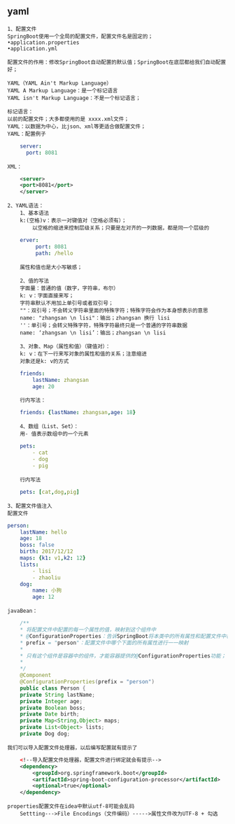 ## yaml
    1、配置文件
    SpringBoot使用一个全局的配置文件，配置文件名是固定的；
    •application.properties
    •application.yml
   
    配置文件的作用：修改SpringBoot自动配置的默认值；SpringBoot在底层都给我们自动配置好；
    
    YAML（YAML Ain't Markup Language）
    YAML A Markup Language：是一个标记语言
    YAML isn't Markup Language：不是一个标记语言；
    
    标记语言：
    以前的配置文件；大多都使用的是 xxxx.xml文件；
    YAML：以数据为中心，比json、xml等更适合做配置文件；
    YAML：配置例子
```yaml
    server:
      port: 8081
```
    XML：
```xml
    <server>
    <port>8081</port>
    </server>
```

    2、YAML语法：
        1、基本语法
        k:(空格)v：表示一对键值对（空格必须有）；
            以空格的缩进来控制层级关系；只要是左对齐的一列数据，都是同一个层级的
```yaml
    erver:
         port: 8081
         path: /hello

```
        属性和值也是大小写敏感；

        2、值的写法
        字面量：普通的值（数字，字符串，布尔）
        k: v：字面直接来写；
        字符串默认不用加上单引号或者双引号；
        ""：双引号；不会转义字符串里面的特殊字符；特殊字符会作为本身想表示的意思
        name: "zhangsan \n lisi"：输出；zhangsan 换行 lisi
        ''：单引号；会转义特殊字符，特殊字符最终只是一个普通的字符串数据
        name: ‘zhangsan \n lisi’：输出；zhangsan \n lisi

        3、对象、Map（属性和值）（键值对）：
        k: v：在下一行来写对象的属性和值的关系；注意缩进
        对象还是k: v的方式
```yaml
    friends:
        lastName: zhangsan
        age: 20
```
        行内写法：
```yaml
    friends: {lastName: zhangsan,age: 18}
```
        
        4、数组（List、Set）：
        用- 值表示数组中的一个元素
```yaml
    pets:
        ‐ cat
        ‐ dog
        ‐ pig
```
        行内写法
```yaml
    pets: [cat,dog,pig]
```

    3、配置文件值注入
    配置文件
```yaml
person:
    lastName: hello
    age: 18
    boss: false
    birth: 2017/12/12
    maps: {k1: v1,k2: 12}
    lists:
        ‐ lisi
        ‐ zhaoliu
    dog:
        name: 小狗
        age: 12
```
    javaBean：
```java
    /**
    * 将配置文件中配置的每一个属性的值，映射到这个组件中
    * @ConfigurationProperties：告诉SpringBoot将本类中的所有属性和配置文件中相关的配置进行绑定；
    * prefix = "person"：配置文件中哪个下面的所有属性进行一一映射
    *
    * 只有这个组件是容器中的组件，才能容器提供的@ConfigurationProperties功能；
    *
    */
    @Component
    @ConfigurationProperties(prefix = "person")
    public class Person {
    private String lastName;
    private Integer age;
    private Boolean boss;
    private Date birth;
    private Map<String,Object> maps;
    private List<Object> lists;
    private Dog dog;
```
    我们可以导入配置文件处理器，以后编写配置就有提示了
```xml
    <!‐‐导入配置文件处理器，配置文件进行绑定就会有提示‐‐>
    <dependency>
        <groupId>org.springframework.boot</groupId>
        <artifactId>spring‐boot‐configuration‐processor</artifactId>
        <optional>true</optional>
    </dependency>
```
    properties配置文件在idea中默认utf-8可能会乱码
        Settting--->File Encodings（文件编码）----->属性文件改为UTF-8 + 勾选
